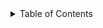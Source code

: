
<details>
  <summary>Table of Contents</summary>
  <ol>
    <ul>
        <li><a href="#prerequisites">Prerequisites</a><ul>
        <li><a href="#installation">Installation</a><ul>
        <li><a href="#Cloning Repositories">Cloning Repositories</a><ul>
        <li><a href="#Creating and Managing GitHub Pilot Teams">Creating and Managing GitHub Pilot Teams</a></li>
     </ul>
    <ol>
 <details>
      
# Pilot GitHub Repository Set-Up
#### Step 1: Cloning Repository Templates
#### Step 2: Creating Pilot GitHub Teams
#### Step 3: Managing Repository
#### Step 4: Pilot Teams
#### Step 5: Other Actions

## Installation
#### Github Desktop Installation

#### Git Installation

